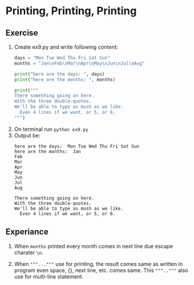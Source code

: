 # Printing, Printing, Printing



## Exercise
1. Create ex9.py and write following content:
    ```py
    days = "Mon Tue Wed Thu Fri Sat Sun"
    months = "Jan\nFeb\nMar\nApr\nMay\nJun\nJul\nAug"

    print("here are the days: ", days)
    print("here are the months: ", months)

    print("""
    There something going on here.
    With the three double-quotes.
    We'll be able to type as mush as we like.
      Even 4 lines if we want, or 5, or 6.
    """)
    ```
2. On terminal run `python ex9.py`
3. Output be:
    ```
    here are the days:  Mon Tue Wed Thu Fri Sat Sun
    here are the months:  Jan
    Feb
    Mar
    Apr
    May
    Jun
    Jul
    Aug

    There something going on here.
    With the three double-quotes.
    We'll be able to type as mush as we like.
      Even 4 lines if we want, or 5, or 6.

    ```

## Experiance

1. When `months` printed every month comes in next line due escape charater `\n`.

2. When `"""..."""` use for printing, the result comes same as written in program even space, {}, next line, etc. comes same. This `""".."""` also use for multi-line statement.